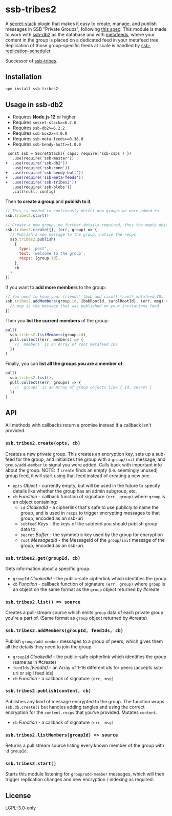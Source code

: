 <!--
SPDX-FileCopyrightText: 2022 Andre 'Staltz' Medeiros <contact@staltz.com>

SPDX-License-Identifier: CC0-1.0
-->

# ssb-tribes2

A [secret-stack] plugin that makes it easy to create, manage, and publish
messages in SSB "Private Groups", following
[this spec](https://github.com/ssbc/ssb-meta-feeds-group-spec). This module is
made to work with [ssb-db2] as the database and with [metafeeds], where your
content in the group is placed on a dedicated feed in your metafeed tree.
Replication of those group-specific feeds at scale is handled by [ssb-replication-scheduler].

Successor of [ssb-tribes].

## Installation

```bash
npm install ssb-tribes2
```

## Usage in ssb-db2

- Requires **Node.js 12** or higher
- Requires `secret-stack>=6.2.0`
- Requires `ssb-db2>=6.2.2`
- Requires `ssb-box2>=4.0.0`
- Requires `ssb-meta-feeds>=0.38.0`
- Requires `ssb-bendy-butt>=1.0.0`

```diff
 const ssb = SecretStack({ caps: require('ssb-caps') })
   .use(require('ssb-master'))
+  .use(require('ssb-db2'))
   .use(require('ssb-conn'))
+  .use(require('ssb-bendy-butt'))
+  .use(require('ssb-meta-feeds'))
+  .use(require('ssb-tribes2'))
   .use(require('ssb-blobs'))
   .call(null, config)
```

Then **to create a group** and **publish to it**,

```js
// This is needed to continously detect new groups we were added to
ssb.tribes2.start()

// Create a new group, no further details required, thus the empty object
ssb.tribes2.create({}, (err, group) => {
  // Publish a new message to the group, notice the recps
  ssb.tribes2.publish(
    {
      type: 'post',
      text: 'welcome to the group',
      recps: [group.id],
    },
    cb
  )
})
```

If you want to **add more members** to the group:

```js
// You need to know your friends' (bob and carol) *root* metafeed IDs
ssb.tribes2.addMembers(group.id, [bobRootId, carolRootId], (err, msg) => {
  // msg is the message that was published on your invitations feed
})
```

Then you **list the current members** of the group:

```js
pull(
  ssb.tribes2.listMembers(group.id),
  pull.collect((err, members) => {
    // `members` is an Array of root metafeed IDs
  })
)
```

Finally, you can **list all the groups you are a member of**:

```js
pull(
  ssb.tribes2.list(),
  pull.collect((err, groups) => {
    // `groups` is an Array of group objects like { id, secret }
  })
)
```

## API

All methods with callbacks return a promise instead if a callback isn't provided.

### `ssb.tribes2.create(opts, cb)`

Creates a new private group.
This creates an encryption key, sets up a sub-feed for the group, and initializes the
group with a `group/init` message, and `group/add-member` to signal you were added.
Calls back with important info about the group.
NOTE: If `create` finds an empty (i.e. seemingly unused) group feed, it will start using that feed instead of creating a new one.

- `opts` _Object_ - currently empty, but will be used in the future to specify details like whether the group has an admin subgroup, etc.
- `cb` _Function_ - callback function of signature `(err, group)` where `group` is an object containing:
  - `id` _CloakedId_ - a cipherlink that's safe to use publicly to name the group, and is used in `recps` to trigger encrypting messages to that group, encoded as an ssb-uri
  - `subfeed` _Keys_ - the keys of the subfeed you should publish group data to
  - `secret` _Buffer_ - the symmetric key used by the group for encryption
  - `root` _MessagedId_ - the MessageId of the `group/init` message of the group, encoded as an ssb-uri.

### `ssb.tribes2.get(groupId, cb)`

Gets information about a specific group.

- `groupId` _CloakedId_ - the public-safe cipherlink which identifies the group
- `cb` _Function_ - callback function of signature `(err, group)` where `group` is an object on the same format as the `group` object returned by #create

### `ssb.tribes2.list() => source`

Creates a pull-stream source which emits `group` data of each private group you're a part of.
(Same format as `group` object returned by #create)

### `ssb.tribes2.addMembers(groupId, feedIds, cb)`

Publish `group/add-member` messages to a group of peers, which gives them all the details they need
to join the group.

- `groupId` _CloakedId_ - the public-safe cipherlink which identifies the group (same as in #create)
- `feedIds` _[FeedId]_ - an Array of 1-16 different ids for peers (accepts ssb-uri or sigil feed ids)
- `cb` _Function_ - a callback of signature `(err, msg)`

### `ssb.tribes2.publish(content, cb)`

Publishes any kind of message encrypted to the group. The function wraps `ssb.db.create()` but handles adding tangles and using the correct encryption for the `content.recps` that you've provided. Mutates `content`.

- `cb` _Function_ - a callback of signature `(err, msg)`

### `ssb.tribes2.listMembers(groupId) => source`

Returns a pull stream source listing every known member of the group with id `groupId`.

### `ssb.tribes2.start()`

Starts this module listening for `group/add-member` messages, which will then trigger replication
changes and new encryption / indexing as required.

## License

LGPL-3.0-only

[secret-stack]: https://github.com/ssbc/secret-stack
[ssb-db2]: https://github.com/ssbc/ssb-db2
[ssb-tribes]: https://github.com/ssbc/ssb-tribes
[metafeeds]: https://github.com/ssbc/ssb-meta-feeds
[ssb-replication-scheduler]: https://github.com/ssbc/ssb-replication-scheduler
